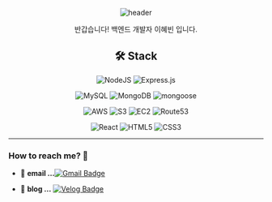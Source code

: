 <div align="center">
  
![header](https://capsule-render.vercel.app/api?type=waving&color=timeAuto&height=300&section=header&text=✨Welcome%20to%20Hyebin%20world✨&fontSize=50)
  

 
 반갑습니다! 백엔드 개발자 이혜빈 입니다.
 
  
## 🛠 Stack 

<img alt="NodeJS" src="https://img.shields.io/badge/node.js-%2343853D.svg?style=for-the-badge&logo=node-dot-js&logoColor=white"/> <img alt="Express.js" src="https://img.shields.io/badge/express.js-%23404d59.svg?style=for-the-badge&logo=express&logoColor=%2361DAFB"/>



<img alt="MySQL" src="https://img.shields.io/badge/mysql-%2300f.svg?style=for-the-badge&logo=mysql&logoColor=white"/> <img alt="MongoDB" src ="https://img.shields.io/badge/MongoDB-%234ea94b.svg?style=for-the-badge&logo=mongodb&logoColor=white"/> <img alt="mongoose" src ="https://img.shields.io/badge/-mongoose-%23B43104.svg?style=for-the-badge&logo=&logoColor=white"/>



<img alt="AWS" src="https://img.shields.io/badge/AWS-%23FF9900.svg?style=for-the-badge&logo=amazon-aws&logoColor=white"/> <img alt="S3" src ="https://img.shields.io/badge/-S3-%23FF8000.svg?style=for-the-badge&logo=&logoColor=white"/>
<img alt="EC2" src ="https://img.shields.io/badge/-EC2-%23FF0000.svg?style=for-the-badge&logo=&logoColor=white"/>
<img alt="Route53" src ="https://img.shields.io/badge/-Route53-%23FFBF00.svg?style=for-the-badge&logo=&logoColor=white"/>

<img alt="React" src="https://img.shields.io/badge/react-%2320232a.svg?style=for-the-badge&logo=react&logoColor=white"/> 



<img alt="HTML5" src="https://img.shields.io/badge/html5-%23E34F26.svg?style=for-the-badge&logo=html5&logoColor=white"/>
<img alt="CSS3" src="https://img.shields.io/badge/css3-%231572B6.svg?style=for-the-badge&logo=css3&logoColor=white"/>




  
  

</div>





***


### How to reach me? 🤔

- 📮  **email ...**[![Gmail Badge](https://img.shields.io/badge/Gmail-d14836?style=flat-square&logo=Gmail&logoColor=white&link=mailto:dlgpqls93@gmail.com)](mailto:dlgpqls93@gmail.com)

- 📒  **blog ...** [![Velog Badge](http://img.shields.io/badge/-Velog%20-brightgreen?style=flat-square&logo=blogger&logoColor=white&link=https://velog.io/@bining)](https://velog.io/@bining)


